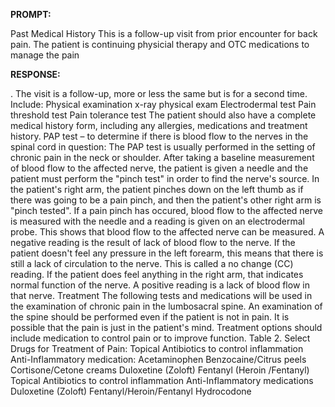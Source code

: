 **PROMPT:**

Past Medical History This is a follow-up visit from prior encounter for back pain. The patient is continuing physicial therapy and OTC medications to manage the pain

**RESPONSE:**

 . The visit is a follow-up, more or less the same but is for a second time.  Include: Physical examination x-ray physical exam  Electrodermal test  Pain threshold test  Pain tolerance test  The patient should also have a complete medical history form, including any allergies, medications and treatment history.  PAP test – to determine if there is blood flow to the nerves in the spinal cord in question: The PAP test is usually performed in the setting of chronic pain in the neck or shoulder. After taking a baseline measurement of blood flow to the affected nerve, the patient is given a needle and the patient must perform the "pinch test" in order to find the nerve's source. In the patient's right arm, the patient pinches down on the left thumb as if there was going to be a pain pinch, and then the patient's other right arm is "pinch tested". If a pain pinch has occured, blood flow to the affected nerve is measured with the needle and a reading is given on an electrodermal probe. This shows that blood flow to the affected nerve can be measured. A negative reading is the result of lack of blood flow to the nerve. If the patient doesn't feel any pressure in the left forearm, this means that there is still a lack of circulation to the nerve. This is called a no change (CC) reading. If the patient does feel anything in the right arm, that indicates normal function of the nerve. A positive reading is a lack of blood flow in that nerve.  Treatment The following tests and medications will be used in the examination of chronic pain in the lumbosacral spine. An examination of the spine should be performed even if the patient is not in pain. It is possible that the pain is just in the patient's mind. Treatment options should include medication to control pain or to improve function. Table 2. Select Drugs for Treatment of Pain: Topical  Antibiotics to control inflammation  Anti-Inflammatory medication: Acetaminophen  Benzocaine/Citrus peels  Cortisone/Cetone creams  Duloxetine (Zoloft)  Fentanyl (Heroin /Fentanyl) Topical Antibiotics to control inflammation Anti-Inflammatory medications Duloxetine (Zoloft)  Fentanyl/Heroin/Fentanyl  Hydrocodone